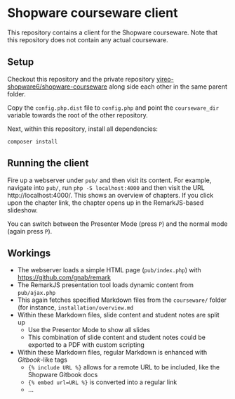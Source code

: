 # Shopware courseware client
This repository contains a client for the Shopware courseware. Note that this repository does not contain any actual courseware.

## Setup
Checkout this repository and the private repository [yireo-shopware6/shopware-courseware](https://github.com/yireo-shopware6/shopware-courseware) along side each other in the same parent folder.

Copy the `config.php.dist` file to `config.php` and point the `courseware_dir` variable towards the root of the other repository.

Next, within this repository, install all dependencies:

    composer install

## Running the client
Fire up a webserver under `pub/` and then visit its content. For example, navigate into `pub/`, run `php -S localhost:4000` and then visit the URL http://localhost:4000/. This shows an overview of chapters. If you click upon the chapter link, the chapter opens up in the RemarkJS-based slideshow.

You can switch between the Presenter Mode (press `P`) and the normal mode (again press `P`).

## Workings
- The webserver loads a simple HTML page (`pub/index.php`) with https://github.com/gnab/remark
- The RemarkJS presentation tool loads dynamic content from `pub/ajax.php`
- This again fetches specified Markdown files from the `courseware/` folder (for instance, `installation/overview.md`
- Within these Markdown files, slide content and student notes are split up
    - Use the Presentor Mode to show all slides
    - This combination of slide content and student notes could be exported to a PDF with custom scripting
- Within these Markdown files, regular Markdown is enhanced with *Gitbook*-like tags
    - `{% include URL %}` allows for a remote URL to be included, like the Shopware Gitbook docs
    - `{% embed url=URL %}` is converted into a regular link
    - ...
